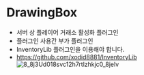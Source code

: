 # DrawingBox

- 서버 상 플레이어 거래소 활성화 플러그인
- 플러그인 사용간 부가 플러그인
- InventoryLib 플러그인을 이용해야 합니다.
- https://github.com/xodid8881/InventoryLib
![8_8j3Ud018svc12h7rtlzhkjc0_8jelv](https://user-images.githubusercontent.com/26338400/226340186-d7d16490-f3ed-48fc-86ed-653c681374f7.jpg)
